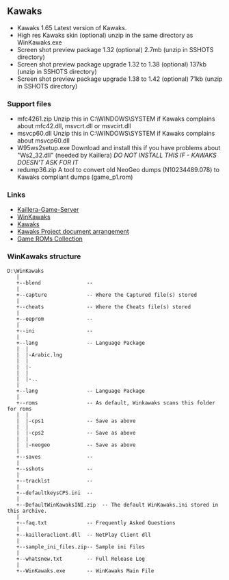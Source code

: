 ## Kawaks
- Kawaks 1.65 Latest version of Kawaks.
- High res Kawaks skin (optional) unzip in the same directory as WinKawaks.exe
- Screen shot preview package 1.32 (optional) 2.7mb (unzip in SSHOTS directory)
- Screen shot preview package upgrade 1.32 to 1.38 (optional) 137kb (unzip in SSHOTS directory)
- Screen shot preview package upgrade 1.38 to 1.42 (optional) 71kb (unzip in SSHOTS directory)

### Support files
- mfc4261.zip Unzip this in C:\WINDOWS\SYSTEM if Kawaks complains about mfc42.dll, msvcrt.dll or msvcirt.dll
- msvcp60.dll Unzip this in C:\WINDOWS\SYSTEM if Kawaks complains about msvcp60.dll
- W95ws2setup.exe Download and install this if you have problems about "Ws2_32.dll" (needed by Kaillera) *DO NOT INSTALL THIS IF - KAWAKS DOESN'T ASK FOR IT*
- redump36.zip A tool to convert old NeoGeo dumps (N10234489.078) to Kawaks compliant dumps (game_p1.rom)

### Links 
- [Kaillera-Game-Server](https://github.com/yaowenxu/Projects/tree/master/Kaillera-Game-Server)
- [WinKawaks](https://www.winkawaks.org/index.htm)
- [Kawaks](http://kawaks.retrogames.com/)
- [Kawaks Project document arrangement](https://www.cnblogs.com/xuyaowen/p/Kawaks-project.html)
- [Game ROMs Collection](https://github.com/Game-Emulators/Kawaks-ROMs)

### WinKawaks structure
```
D:\WinKawaks
   |
   +--blend               -- 
   |
   +--capture             -- Where the Captured file(s) stored
   |
   +--cheats              -- Where the Cheats file(s) stored
   |
   +--eeprom              -- 
   |
   +--ini                 --
   |
   +--lang                -- Language Package
   |  |
   |  |-Arabic.lng
   |  |
   |  |-
   |  |
   |  |-..
   |
   +--lang                -- Language Package
   |
   +--roms                -- As default, Winkawaks scans this folder for roms
   |  |
   |  |-cps1              -- Save as above
   |  |
   |  |-cps2              -- Save as above
   |  |
   |  |-neogeo            -- Save as above
   |
   +--saves               -- 
   |
   +--sshots              -- 
   |
   +--tracklst            -- 
   |
   +--defaultkeysCPS.ini  -- 
   |
   +--DefaultWinKawaksINI.zip  -- The default WinKawaks.ini stored in this archive.
   |
   +--faq.txt             -- Frequently Asked Questions
   |
   +--kailleraclient.dll  -- NetPlay Client dll
   |
   +--sample_ini_files.zip-- Sample ini Files
   |
   +--whatsnew.txt        -- Full Release Log
   |
   +--WinKawaks.exe       -- WinKawaks Main File
```